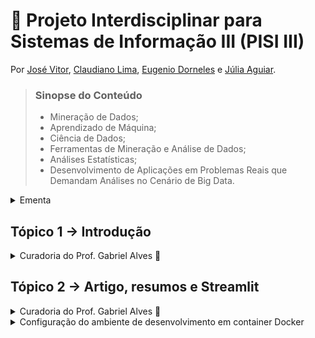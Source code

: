 # 📑 Projeto Interdisciplinar para Sistemas de Informação III (PISI III)
Por [José Vitor](https://github.com/jsvitor), [Claudiano Lima](https://github.com/claudianopl), [Eugenio Dorneles](https://github.com/eugeniol2) e [Júlia Aguiar](https://github.com/juliaguiar1).

> ### Sinopse do Conteúdo
> * Mineração de Dados;
> * Aprendizado de Máquina;
> * Ciência de Dados;
> * Ferramentas de Mineração e Análise de Dados;
> * Análises Estatísticas;
> * Desenvolvimento de Aplicações em Problemas Reais que Demandam Análises no Cenário de Big Data.

<details>
	<summary>Ementa</summary>

### OBJETIVOS DA DISCIPLINA

> Permitir que os estudantes aprendam a aplicar ferramentas e métodos de ciência de dados em
problemas reais, integrando suas soluções em projetos de sistemas de informação.
      
* Introduzir conceitos de mineração de dados, aprendizado de máquina e estatística;
* Apresentar técnicas básicas relacionadas a estatística e aprendizado de máquina;
* Investigar problemas e conjuntos de dados que podem contribuir para um trabalho unificado para as demais disciplinas cursadas pelos estudantes;
* Introduzir conceitos gerais relacionados ao desenvolvimento de software em equipes, como a análise estática de código e o uso de ferramentas de versionamento.

### CONTEÚDO PROGRAMÁTICO
1. Identificação de problemas que podem ser investigados com ciência de dados;
2. Investigação de técnicas de estatística e de aprendizado de máquina que mais se adéquam à solução proposta;
3. Apresentação dos resultados;
4. Ferramentas e métodos para desenvolvimento de software em time;

### BIBLIOGRAFIA
> #### BÁSICA:
> 1. Documentação do Pandas. Disponível em https://pandas.pydata.org/
> 2. Documentação do Scikit-Learn. Disponível em https://scikit-learn.org/
> 3. Documentação do Streamlit. Disponível em https://streamlit.io/
>
> #### COMPLEMENTAR:
>
> 1. Grus, Joel. Data science from scratch: first principles with python. O&#39;Reilly Media, 2019.
> 2. Géron, Aurélien. Hands-on machine learning with Scikit-Learn, Keras, and
> TensorFlow: Concepts, tools, and techniques to build intelligent systems. O&#39;Reilly
> Media, 2019.
> 3. WITTEN, I. H; FRANK, Eibe; HALL, Mark A. Data mining: practical machine
> learning tools and techniques. 3rd ed. Burlington, MA: Elsevier Morgan Kaufmann,
> 2011. xxxi, 629 p. (The Morgan Kaufmann series in data management systems) ISBN
> 9780123748560.
> 4. ELMASRI, Ramez; NAVATHE, Shamkant B. Sistemas de banco de dados. 6.ed. São
> Paulo: Pearson Addison Wesley, 2011. 788 p. ISBN 9788579360855.
> 5. RUSSELL, S.; NORVIG, P. Inteligência artificial. 2 ed. Elsevier, 2004.

> RECIFE, 15 de fevereiro de 2022
>
> [Gabriel Alves de Albuquerque Júnior](gaaj-ufrpe)
> Docente Responsável

</details>  

## Tópico 1 → Introdução
<details>
  <summary>Curadoria do Prof. Gabriel Alves 🧙</summary>
    
  ### Objetivos das semanas 1 à 3:
  - [x] Leia o material disponível em Materiais Gerais do Curso e Tópico 1: Material.
  - [x] Monte seu grupo e pelo Discord, informe no canal #πsi3 do servidor BSI UFRPE;
  - [x] Defina um problema e um dataset para ser utilizado. Crie um documento no Google Docs com base no template disponibilizado na seção de Materiais Gerais do Curso, e escreva um resumo de uma página sobre o projeto, incluindo, título, membros da equipe, a definição do problema e quais são os objetivos que você espera atingir;
  - [x] Este documento deve estar no formato de artigo e será um dos entregáveis da disciplina. Ele será evoluído ao longo da disciplina com todos os conteúdos do projeto


  #### MATERIAIS DIDÁTICOS DE APOIO AOS ESTUDOS:

 Orientações iniciais sobre a disciplina
 * 🎬 
 * 🎬 Videoaula da Profa. xx xx - yy: url

📖 Leitura x, y e z.

(Opcional) Para videoaulas mais detalhadas, acesse:
* 🎬 
* 🎬 
* 🎬 
* 🎬 


Bons estudos!

</details>

## Tópico 2 → Artigo, resumos e Streamlit
<details>
  <summary>Curadoria do Prof. Gabriel Alves 🧙</summary>

  ### Objetivos das semanas 04 à 06:
      
   - [x] Releia o texto "Metodologia de análise de dados: 6 etapas para colocar em prática" que está em materiais gerais, para ver a importância do método para análise dos dados e da realização de perguntas sobre os dados.
   - [x] Inclua no seu artigo uma seção "Trabalhos Relacionados" e, para cada integrante do seu grupo, escreva os resumos de dois artigos relacionados*. Cada resumo deve ter de um a dois parágrafos e ser escrito no formato desta seção em artigos, incluindo a referência para o artigo e a sua descrição em uma seção denominada "Referências".
   - [x] Crie um projeto (público) no github do grupo com o streamlit. Já adicione uma listagem inicial com algum gráfico ou tabela. 
   - [x] No projeto do github, crie uma pasta data com o dataset e o dicionário de dados.
      
*Os artigos precisam ser relacionados ao problema que você definiu no "Tópico 1" e que será abordado em seu projeto.

 #### MATERIAIS DIDÁTICOS DE APOIO AOS ESTUDOS:

  **Videoaula de Introdução ao Streamlit e criação de repositório no GitHub:**
  * 🎬 
  * 📄 repositório referência.
  * 📄 https://plotly.com/
 
  
  **Videoaulas da **
  * 🎬 
  * 🎬 
  * 🎬 (até 19min15s)
  
  📖 Leitura dos capítulos xx
  
  (**Opcional**) Para videoaulas mais detalhadas, acesse a *playlist* "Banco de Dados 3 - Partes 1 a 5" do Prof. Wandré Nunes - UNIFEI:
  * 🎬 
  * 🎬 
  * 🎬 
  * 🎬 
  * 🎬 

</details>

<details>
  <summary>Configuração do ambiente de desenvolvimento em container Docker</summary>
  
  <code>
    $ docker-compose up -d
  </code>

</details>

